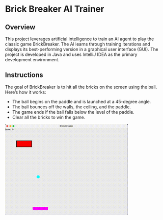 # Brick Breaker AI Trainer

## Overview
This project leverages artificial intelligence to train an AI agent to play the classic game BrickBreaker. The AI learns through training iterations and displays its best-performing version in a graphical user interface (GUI). The project is developed in Java and uses IntelliJ IDEA as the primary development environment.

## Instructions
The goal of BrickBreaker is to hit all the bricks on the screen using the ball. Here’s how it works:
- The ball begins on the paddle and is launched at a 45-degree angle.
- The ball bounces off the walls, the ceiling, and the paddle.
- The game ends if the ball falls below the level of the paddle.
- Clear all the bricks to win the game.


![AI Playing BrickBreaker](src/resources/BB2.gif)